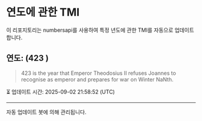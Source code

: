 
# 연도에 관한 TMI

이 리포지토리는 numbersapi를 사용하여 특정 년도에 관한 TMI를 자동으로 업데이트합니다.

## 연도: (423 )
> 423 is the year that Emperor Theodosius II refuses Joannes to recognise as emperor and prepares for war on Winter NaNth.

⏳ 업데이트 시간: 2025-09-02 21:58:52 (UTC)

---
자동 업데이트 봇에 의해 관리됩니다.
